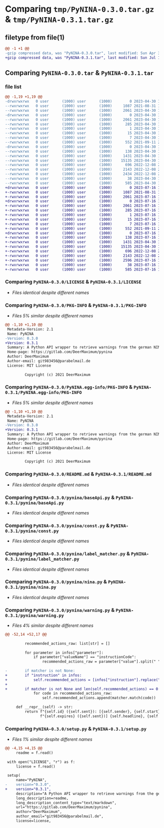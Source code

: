 # Comparing `tmp/PyNINA-0.3.0.tar.gz` & `tmp/PyNINA-0.3.1.tar.gz`

## filetype from file(1)

```diff
@@ -1 +1 @@
-gzip compressed data, was "PyNINA-0.3.0.tar", last modified: Sun Apr 30 11:38:04 2023, max compression
+gzip compressed data, was "PyNINA-0.3.1.tar", last modified: Sun Jul 16 11:25:38 2023, max compression
```

## Comparing `PyNINA-0.3.0.tar` & `PyNINA-0.3.1.tar`

### file list

```diff
@@ -1,19 +1,19 @@
-drwxrwxrwx   0 user      (1000) user      (1000)        0 2023-04-30 11:38:04.448151 PyNINA-0.3.0/
--rwxrwxrwx   0 user      (1000) user      (1000)     1087 2021-08-31 18:45:53.000000 PyNINA-0.3.0/LICENSE
--rwxrwxrwx   0 user      (1000) user      (1000)     2061 2023-04-30 11:38:04.444534 PyNINA-0.3.0/PKG-INFO
-drwxrwxrwx   0 user      (1000) user      (1000)        0 2023-04-30 11:38:04.253357 PyNINA-0.3.0/PyNINA.egg-info/
--rwxrwxrwx   0 user      (1000) user      (1000)     2061 2023-04-30 11:38:03.000000 PyNINA-0.3.0/PyNINA.egg-info/PKG-INFO
--rwxrwxrwx   0 user      (1000) user      (1000)      285 2023-04-30 11:38:04.000000 PyNINA-0.3.0/PyNINA.egg-info/SOURCES.txt
--rwxrwxrwx   0 user      (1000) user      (1000)        1 2023-04-30 11:38:03.000000 PyNINA-0.3.0/PyNINA.egg-info/dependency_links.txt
--rwxrwxrwx   0 user      (1000) user      (1000)       15 2023-04-30 11:38:03.000000 PyNINA-0.3.0/PyNINA.egg-info/requires.txt
--rwxrwxrwx   0 user      (1000) user      (1000)        7 2023-04-30 11:38:03.000000 PyNINA-0.3.0/PyNINA.egg-info/top_level.txt
--rwxrwxrwx   0 user      (1000) user      (1000)      552 2021-09-11 21:30:24.000000 PyNINA-0.3.0/README.md
-drwxrwxrwx   0 user      (1000) user      (1000)        0 2023-04-30 11:38:04.413967 PyNINA-0.3.0/pynina/
--rwxrwxrwx   0 user      (1000) user      (1000)      138 2023-04-30 11:36:00.000000 PyNINA-0.3.0/pynina/__init__.py
--rwxrwxrwx   0 user      (1000) user      (1000)     1431 2023-04-30 11:34:43.000000 PyNINA-0.3.0/pynina/baseApi.py
--rwxrwxrwx   0 user      (1000) user      (1000)    15135 2023-04-30 11:32:16.000000 PyNINA-0.3.0/pynina/const.py
--rwxrwxrwx   0 user      (1000) user      (1000)      696 2022-12-08 20:25:43.000000 PyNINA-0.3.0/pynina/label_matcher.py
--rwxrwxrwx   0 user      (1000) user      (1000)     2143 2022-12-08 20:25:43.000000 PyNINA-0.3.0/pynina/nina.py
--rwxrwxrwx   0 user      (1000) user      (1000)     2434 2022-12-08 20:25:43.000000 PyNINA-0.3.0/pynina/warning.py
--rwxrwxrwx   0 user      (1000) user      (1000)       38 2023-04-30 11:38:04.449874 PyNINA-0.3.0/setup.cfg
--rwxrwxrwx   0 user      (1000) user      (1000)      585 2023-04-30 11:35:19.000000 PyNINA-0.3.0/setup.py
+drwxrwxrwx   0 user      (1000) user      (1000)        0 2023-07-16 11:25:38.861994 PyNINA-0.3.1/
+-rwxrwxrwx   0 user      (1000) user      (1000)     1087 2021-08-31 18:45:53.000000 PyNINA-0.3.1/LICENSE
+-rwxrwxrwx   0 user      (1000) user      (1000)     2061 2023-07-16 11:25:38.859426 PyNINA-0.3.1/PKG-INFO
+drwxrwxrwx   0 user      (1000) user      (1000)        0 2023-07-16 11:25:38.760341 PyNINA-0.3.1/PyNINA.egg-info/
+-rwxrwxrwx   0 user      (1000) user      (1000)     2061 2023-07-16 11:25:38.000000 PyNINA-0.3.1/PyNINA.egg-info/PKG-INFO
+-rwxrwxrwx   0 user      (1000) user      (1000)      285 2023-07-16 11:25:38.000000 PyNINA-0.3.1/PyNINA.egg-info/SOURCES.txt
+-rwxrwxrwx   0 user      (1000) user      (1000)        1 2023-07-16 11:25:38.000000 PyNINA-0.3.1/PyNINA.egg-info/dependency_links.txt
+-rwxrwxrwx   0 user      (1000) user      (1000)       15 2023-07-16 11:25:38.000000 PyNINA-0.3.1/PyNINA.egg-info/requires.txt
+-rwxrwxrwx   0 user      (1000) user      (1000)        7 2023-07-16 11:25:38.000000 PyNINA-0.3.1/PyNINA.egg-info/top_level.txt
+-rwxrwxrwx   0 user      (1000) user      (1000)      552 2021-09-11 21:30:24.000000 PyNINA-0.3.1/README.md
+drwxrwxrwx   0 user      (1000) user      (1000)        0 2023-07-16 11:25:38.843569 PyNINA-0.3.1/pynina/
+-rwxrwxrwx   0 user      (1000) user      (1000)      138 2023-07-16 11:20:13.000000 PyNINA-0.3.1/pynina/__init__.py
+-rwxrwxrwx   0 user      (1000) user      (1000)     1431 2023-04-30 11:34:43.000000 PyNINA-0.3.1/pynina/baseApi.py
+-rwxrwxrwx   0 user      (1000) user      (1000)    15135 2023-04-30 11:32:16.000000 PyNINA-0.3.1/pynina/const.py
+-rwxrwxrwx   0 user      (1000) user      (1000)      696 2022-12-08 20:25:43.000000 PyNINA-0.3.1/pynina/label_matcher.py
+-rwxrwxrwx   0 user      (1000) user      (1000)     2143 2022-12-08 20:25:43.000000 PyNINA-0.3.1/pynina/nina.py
+-rwxrwxrwx   0 user      (1000) user      (1000)     2596 2023-07-16 11:19:44.000000 PyNINA-0.3.1/pynina/warning.py
+-rwxrwxrwx   0 user      (1000) user      (1000)       38 2023-07-16 11:25:38.862535 PyNINA-0.3.1/setup.cfg
+-rwxrwxrwx   0 user      (1000) user      (1000)      585 2023-07-16 11:20:13.000000 PyNINA-0.3.1/setup.py
```

### Comparing `PyNINA-0.3.0/LICENSE` & `PyNINA-0.3.1/LICENSE`

 * *Files identical despite different names*

### Comparing `PyNINA-0.3.0/PKG-INFO` & `PyNINA-0.3.1/PKG-INFO`

 * *Files 5% similar despite different names*

```diff
@@ -1,10 +1,10 @@
 Metadata-Version: 2.1
 Name: PyNINA
-Version: 0.3.0
+Version: 0.3.1
 Summary: A Python API wrapper to retrieve warnings from the german NINA app.
 Home-page: https://gitlab.com/DeerMaximum/pynina
 Author: DeerMaximum
 Author-email: git983456@parabelmail.de
 License: MIT License
         
         Copyright (c) 2021 DeerMaximum
```

### Comparing `PyNINA-0.3.0/PyNINA.egg-info/PKG-INFO` & `PyNINA-0.3.1/PyNINA.egg-info/PKG-INFO`

 * *Files 5% similar despite different names*

```diff
@@ -1,10 +1,10 @@
 Metadata-Version: 2.1
 Name: PyNINA
-Version: 0.3.0
+Version: 0.3.1
 Summary: A Python API wrapper to retrieve warnings from the german NINA app.
 Home-page: https://gitlab.com/DeerMaximum/pynina
 Author: DeerMaximum
 Author-email: git983456@parabelmail.de
 License: MIT License
         
         Copyright (c) 2021 DeerMaximum
```

### Comparing `PyNINA-0.3.0/README.md` & `PyNINA-0.3.1/README.md`

 * *Files identical despite different names*

### Comparing `PyNINA-0.3.0/pynina/baseApi.py` & `PyNINA-0.3.1/pynina/baseApi.py`

 * *Files identical despite different names*

### Comparing `PyNINA-0.3.0/pynina/const.py` & `PyNINA-0.3.1/pynina/const.py`

 * *Files identical despite different names*

### Comparing `PyNINA-0.3.0/pynina/label_matcher.py` & `PyNINA-0.3.1/pynina/label_matcher.py`

 * *Files identical despite different names*

### Comparing `PyNINA-0.3.0/pynina/nina.py` & `PyNINA-0.3.1/pynina/nina.py`

 * *Files identical despite different names*

### Comparing `PyNINA-0.3.0/pynina/warning.py` & `PyNINA-0.3.1/pynina/warning.py`

 * *Files 4% similar despite different names*

```diff
@@ -52,14 +52,17 @@
 
         recommended_actions_raw: list[str] = []
 
         for parameter in infos["parameter"]:
             if parameter["valueName"] == "instructionCode":
                 recommended_actions_raw = parameter["value"].split(" ")
 
-        if matcher is not None:
+        if "instruction" in infos:
+            self.recommended_actions = [infos["instruction"].replace("<br/>", " ")]
+
+        if matcher is not None and len(self.recommended_actions) == 0:
             for code in recommended_actions_raw:
                 self.recommended_actions.append(matcher.match(code))
 
     def __repr__(self) -> str:
         return f"{self.id} ({self.sent}): [{self.sender}, {self.start} - " \
                f"{self.expires} ({self.sent})] {self.headline}, {self.description}"
```

### Comparing `PyNINA-0.3.0/setup.py` & `PyNINA-0.3.1/setup.py`

 * *Files 1% similar despite different names*

```diff
@@ -4,15 +4,15 @@
     readme = f.read()
 
 with open("LICENSE", "r") as f:
     license = f.read()
 
 setup(
     name="PyNINA",
-    version="0.3.0",
+    version="0.3.1",
     description="A Python API wrapper to retrieve warnings from the german NINA app.",
     long_description=readme,
     long_description_content_type="text/markdown",
     url="https://gitlab.com/DeerMaximum/pynina",
     author="DeerMaximum",
     author_email="git983456@parabelmail.de",
     license=license,
```

